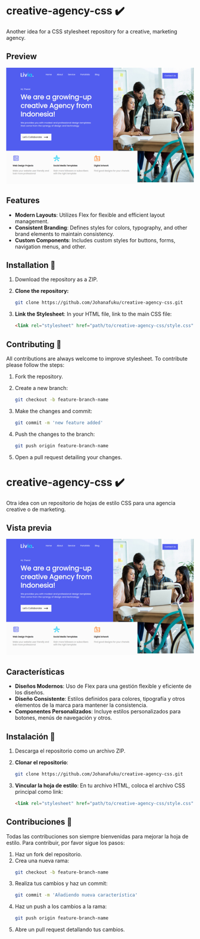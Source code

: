 # creative-agency-css ✔️ 

Another idea for a CSS stylesheet repository for a creative, marketing agency. 

## Preview

<img src='/code/img/preview_project.png'>

## Features

- **Modern Layouts**: Utilizes Flex for flexible and efficient layout management.
- **Consistent Branding**: Defines styles for colors, typography, and other brand elements to maintain consistency.
- **Custom Components**: Includes custom styles for buttons, forms, navigation menus, and other.


## Installation 📝

1. Download the repository as a ZIP.

2. **Clone the repository:**
     ```sh
    git clone https://github.com/Johanafuku/creative-agency-css.git
    ```
3. **Link the Stylesheet**:
    In your HTML file, link to the main CSS file:
    ```html
    <link rel="stylesheet" href="path/to/creative-agency-css/style.css">
    ```


## Contributing 💭

All contributions are always welcome to improve stylesheet. To contribute please follow the steps:

1. Fork the repository.

2. Create a new branch: 
    ```sh
    git checkout -b feature-branch-name
    ```
3. Make the changes and commit: 
    ```sh
    git commit -m 'new feature added'
    ```
4. Push the changes to the branch: 
    ```sh
    git push origin feature-branch-name
    ```
5. Open a pull request detailing your changes.


#
# creative-agency-css ✔️ 

Otra idea con un repositorio de hojas de estilo CSS para una agencia creative o de marketing. 

## Vista previa

<img src='/code/img/preview_project.png'>

## Características

- **Diseños Modernos**: Uso de Flex para una gestión flexible y eficiente de los diseños.
- **Diseño Consistente**: Estilos definidos para colores, tipografía y otros elementos de la marca para mantener la consistencia.
- **Componentes Personalizados**: Incluye estilos personalizados para botones, menús de navegación y otros.

## Instalación 📝

1. Descarga el repositorio como un archivo ZIP.

2. **Clonar el repositorio**: 
    ```sh
    git clone https://github.com/Johanafuku/creative-agency-css.git
    ```

3. **Vincular la hoja de estilo**:
    En tu archivo HTML, coloca el archivo CSS principal como link:
    ```html
    <link rel="stylesheet" href="path/to/creative-agency-css/style.css">
    ```

## Contribuciones 💭

Todas las contribuciones son  siempre bienvenidas para mejorar la hoja de estilo. Para contribuir, por favor sigue los pasos:

1. Haz un fork del repositorio.
2. Crea una nueva rama: 
    ```sh
    git checkout -b feature-branch-name
    ```
3. Realiza tus cambios y haz un commit: 
    ```sh
    git commit -m 'Añadiendo nueva característica'
    ```
4. Haz un push a los cambios a la rama: 
    ```sh
    git push origin feature-branch-name
    ```
5. Abre un pull request detallando tus cambios.
